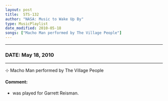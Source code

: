 ```yaml
---
layout: post
title:  STS-132
author: "NASA: Music to Wake Up By"
type: MusicPlaylist
date_modified: 2010-05-18
songs: ["Macho Man performed by The Village People"]
---
```


----
### DATE: May 18, 2010
----
⊹ Macho Man performed by The Village People

#### Comment:
* was played for Garrett Reisman.



<br/>
<center>
	<a target="_blank"
	   href="https://twitter.com/intent/tweet?hashtags=Space,NASA,Playlist,NASAWakeupCalls,SpaceProgram&text={{ page.author}}, '{{ page.songs.first }}' {{ page.title }}, {{ page.date | date: '%B %d, %Y' }}. {{ site.url }}{{ page.url }} @nasawakeupcalls">
	   <i class="fab fa-twitter" alt="Tweet this page" style="font-size: 1.3em;"></i>
	</a>
	&nbsp; 	<i class="fas fa-user-astronaut" style="font-size: 1.5em;"></i> &nbsp;
    <a type="amzn" search="'Macho Man performed by The Village People'" category="popular music">
        <i class="fab fa-amazon" style="font-size: 1.3em;"></i>
    </a>
</center>
